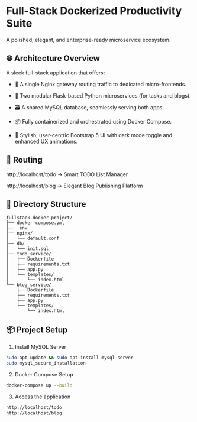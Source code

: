 # Full-Stack Dockerized Productivity Suite
A polished, elegant, and enterprise-ready microservice ecosystem.

## 🌐 Architecture Overview

A sleek full-stack application that offers:

- 🎯 A single Nginx gateway routing traffic to dedicated micro-frontends.

- 🧠 Two modular Flask-based Python microservices (for tasks and blogs).

- 🗃️ A shared MySQL database, seamlessly serving both apps.

- 📦 Fully containerized and orchestrated using Docker Compose.

- 🎨 Stylish, user-centric Bootstrap 5 UI with dark mode toggle and enhanced UX animations.

## 🧭 Routing

http://localhost/todo → Smart TODO List Manager

http://localhost/blog → Elegant Blog Publishing Platform

## 📁 Directory Structure
```
fullstack-docker-project/
├── docker-compose.yml
├── .env
├── nginx/
│   └── default.conf
├── db/
│   └── init.sql
├── todo_service/
│   ├── Dockerfile
│   ├── requirements.txt
│   ├── app.py
│   └── templates/
│       └── index.html
└── blog_service/
    ├── Dockerfile
    ├── requirements.txt
    ├── app.py
    └── templates/
        └── index.html
```

## 📦 Project Setup

1. Install MySQL Server
```bash
sudo apt update && sudo apt install mysql-server
sudo mysql_secure_installation
```

2. Docker Compose Setup
```bash
docker-compose up --build
```

3. Access the application
```bash
http://localhost/todo
http://localhost/blog
```
